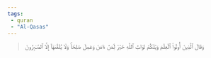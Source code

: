 ```yaml
---
tags: 
 - quran 
 - "Al-Qasas"
---
```


> وَقَالَ ٱلَّذِينَ أُوتُواْ ٱلۡعِلۡمَ وَيۡلَكُمۡ ثَوَابُ ٱللَّهِ خَيۡرٞ لِّمَنۡ ءَامَنَ وَعَمِلَ صَٰلِحٗاۚ وَلَا يُلَقَّىٰهَآ إِلَّا ٱلصَّـٰبِرُونَ
